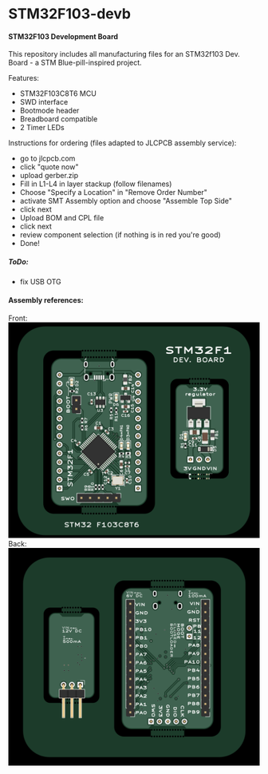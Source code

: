 # STM32F103-devb
#### STM32F103 Development Board  
This repository includes all manufacturing files for an STM32f103 Dev. Board - a STM Blue-pill-inspired project.  
  
Features:  
- STM32F103C8T6 MCU
- SWD interface
- Bootmode header
- Breadboard compatible
- 2 Timer LEDs


Instructions for ordering (files adapted to JLCPCB assembly service):
  - go to jlcpcb.com
  - click "quote now"
  - upload gerber.zip
  - Fill in L1-L4 in layer stackup (follow filenames)
  - Choose "Specify a Location" in "Remove Order Number"
  - activate SMT Assembly option and choose "Assemble Top Side"
  - click next
  - Upload BOM and CPL file
  - click next
  - review component selection (if nothing is in red you're good)
  - Done!

##### ToDo:
- fix USB OTG  

#### Assembly references:
  



Front:
![STM32F103_front.png](/STM32F103_front.png)
Back:
![STM32F103_back.png](/STM32F103_back.png)
